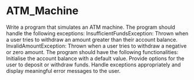 # ATM_Machine
Write a  program that simulates an ATM machine. The program should handle the following exceptions:
InsufficientFundsException: Thrown when a user tries to withdraw an amount greater than their account balance.
InvalidAmountException: Thrown when a user tries to withdraw a negative or zero amount.
The program should have the following functionalities:
Initialise the account balance with a default value.
Provide options for the user to deposit or withdraw funds.
Handle exceptions appropriately and display meaningful error messages to the user.

